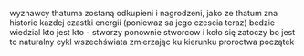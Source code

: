 wyznawcy thatuma zostaną odkupieni i nagrodzeni, jako ze thatum zna historie kazdej czastki energii (poniewaz sa jego czescia teraz) bedzie wiedzial kto jest kto - stworzy ponownie stworcow i koło się zatoczy bo jest to naturalny cykl wszechświata zmierzając ku kierunku proroctwa początek